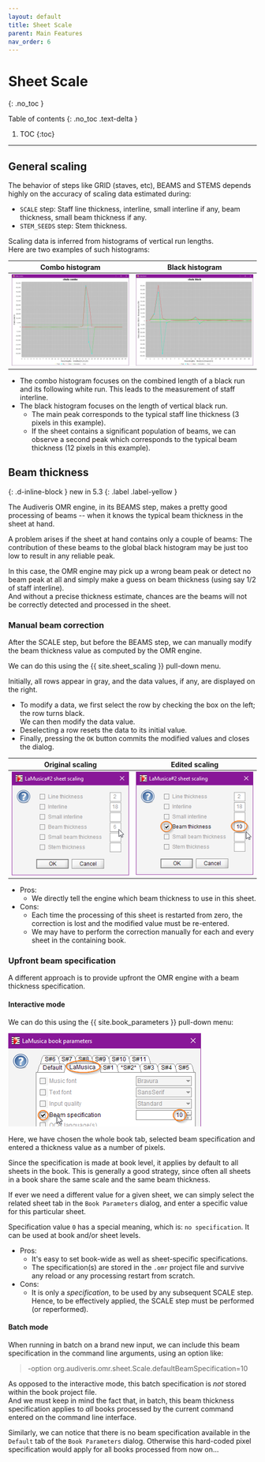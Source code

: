 ```yaml
---
layout: default
title: Sheet Scale
parent: Main Features
nav_order: 6
---
```

# Sheet Scale
{: .no_toc }

Table of contents
{: .no_toc .text-delta }
1. TOC
{:toc}
---

## General scaling

The behavior of steps like GRID (staves, etc), BEAMS and STEMS depends highly on the accuracy
of scaling data estimated during:

* ``SCALE`` step: Staff line thickness, interline, small interline if any, beam thickness,
small beam thickness if any.
* ``STEM_SEEDS`` step: Stem thickness.

Scaling data is inferred from histograms of vertical run lengths.  
Here are two examples of such histograms:

| Combo histogram | Black histogram |
| :---: | :---: |
| ![](../assets/images/combo_plot.png) | ![](../assets/images/black_plot.png) |

- The combo histogram focuses on the combined length of a black run and its following 
  white run.
  This leads to the measurement of staff interline.
- The black histogram focuses on the length of vertical black run.
    - The main peak corresponds to the typical staff line thickness (3 pixels in this example).
    - If the sheet contains a significant population of beams, we can observe a second peak
    which corresponds to the typical beam thickness (12 pixels in this example).

## Beam thickness
{: .d-inline-block }
new in 5.3
{: .label .label-yellow }

The Audiveris OMR engine, in its BEAMS step, makes a pretty good processing of beams
-- when it knows the typical beam thickness in the sheet at hand.

A problem arises if the sheet at hand contains only a couple of beams:
The contribution of these beams to the global black histogram may be just too low to result in any
reliable peak.

In this case, the OMR engine may pick up a wrong beam peak or detect no beam peak at all
and simply make a guess on beam thickness (using say 1/2 of staff interline).  
And without a precise thickness estimate, chances are the beams will not be correctly detected
and processed in the sheet.

### Manual beam correction

After the SCALE step, but before the BEAMS step, we can manually modify the beam thickness value
as computed by the OMR engine.

We can do this using the {{ site.sheet_scaling }} pull-down menu.

Initially, all rows appear in gray, and the data values, if any, are displayed on the right.

* To modify a data, we first select the row by checking the box on the left; the row turns black.  
  We can then modify the data value.
* Deselecting a row resets the data to its initial value.
* Finally, pressing the `OK` button commits the modified values and closes the dialog.

| Original scaling | Edited scaling |
| :---: | :---: |  
|![](../assets/images/beam_scale_before.png)|![](../assets/images/beam_scale_after.png)|

- Pros:
  - We directly tell the engine which beam thickness to use in this sheet.
- Cons:
  - Each time the processing of this sheet is restarted from zero, the correction is lost and
  the modified value must be re-entered.
  - We may have to perform the correction manually for each and every sheet in the containing book.

### Upfront beam specification

A different approach is to provide upfront the OMR engine with a beam thickness specification.

#### Interactive mode
We can do this using the {{ site.book_parameters }} pull-down menu:

![](../assets/images/beam_book_spec.png)

Here, we have chosen the whole book tab, selected beam specification and entered a thickness value
as a number of pixels.

Since the specification is made at book level, it applies by default to all sheets in the book.
This is generally a good strategy, since often all sheets in a book share the same scale
and the same beam thickness.

If ever we need a different value for a given sheet, we can simply select the related sheet tab
in the ``Book Parameters`` dialog, and enter a specific value for this particular sheet.

Specification value ``0`` has a special meaning, which is: ``no specification``.
It can be used at book and/or sheet levels.

- Pros:
  - It's easy to set book-wide as well as sheet-specific specifications.
  - The specification(s) are stored in the ``.omr`` project file and survive
    any reload or any processing restart from scratch.
- Cons:
  - It is only a *specification*, to be used by any subsequent SCALE step.  
    Hence, to be effectively applied, the SCALE step must be performed (or reperformed).
    
#### Batch mode

When running in batch on a brand new input, we can include this beam specification in the
command line arguments, using an option like:

> -option org.audiveris.omr.sheet.Scale.defaultBeamSpecification=10

As opposed to the interactive mode, this batch specification is *not* stored within the book
project file.  
And we must keep in mind the fact that, in batch, this beam thickness specification applies to
*all* books processed by the current command entered on the command line interface.

Similarly, we can notice that there is no beam specification available in the ``Default`` tab
of the ``Book Parameters`` dialog.
Otherwise this hard-coded pixel specification would apply for all books processed from now on...
